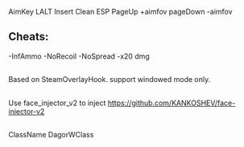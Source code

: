 AimKey LALT
Insert Clean ESP
PageUp +aimfov
pageDown -aimfov
## Cheats:
-InfAmmo
-NoRecoil
-NoSpread
-x20 dmg 
## 
Based on SteamOverlayHook.
support windowed mode only.
## 
Use face_injector_v2 
to inject
https://github.com/KANKOSHEV/face-injector-v2
## 
ClassName DagorWClass 
## 
